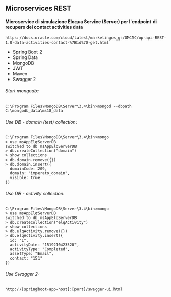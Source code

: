 ## Microservices REST

#### Microservice di simulazione Eloqua Service (Server) per l'endpoint di recupero dei contact activities data 

```
https://docs.oracle.com/cloud/latest/marketingcs_gs/OMCAC/op-api-REST-1.0-data-activities-contact-%7Bid%7D-get.html
```

* Spring Boot 2
* Spring Data
* MongoDB
* JWT
* Maven
* Swagger 2
  
###### Start mongodb:

```
C:\Program Files\MongoDB\Server\3.4\bin>mongod --dbpath C:\mongodb_data\ms18_data
```

###### Use DB - domain (test) collection:

```
C:\Program Files\MongoDB\Server\3.4\bin>mongo
> use msAppElqServerDB
switched to db msAppElqServerDB
> db.createCollection("domain")
> show collections
> db.domain.remove({})
> db.domain.insert({
  domainCode: 209,
  domain: "imperato_domain",
  visible: true
})
```

###### Use DB - activity collection:

```
C:\Program Files\MongoDB\Server\3.4\bin>mongo
> use msAppElqServerDB
switched to db msAppElqServerDB
> db.createCollection("elqActivity")
> show collections
> db.elqActivity.remove({})
> db.elqActivity.insert({
  id: "1",
  activityDate: "1519210423520",
  activityType: "Completed",
  assetType: "Email",
  contact: "151"
})
```

###### Use Swagger 2:

```
http://[springboot-app-host]:[port]/swagger-ui.html
```
